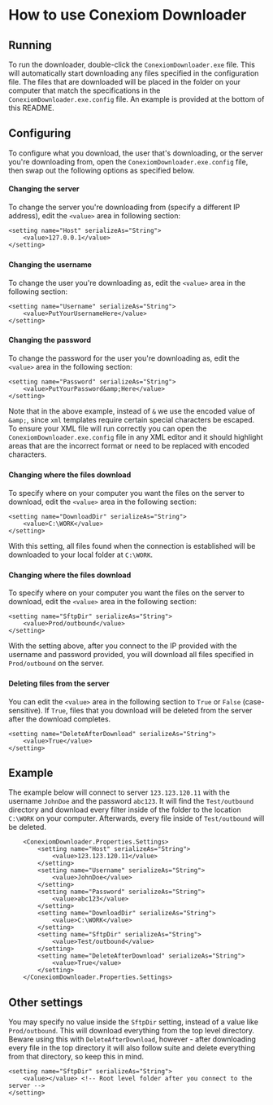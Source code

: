 # How to use Conexiom Downloader

## Running

To run the downloader, double-click the `ConexiomDownloader.exe` file. This will automatically start downloading any files specified in the configuration file. The files that are downloaded will be placed in the folder on your computer that match the specifications in the `ConexiomDownloader.exe.config` file. An example is provided at the bottom of this README.


## Configuring

To configure what you download, the user that's downloading, or the server you're downloading from, open the `ConexiomDownloader.exe.config` file, then swap out the following options as specified below.

#### Changing the server

To change the server you're downloading from (specify a different IP address), edit the `<value>` area in following section:
```
<setting name="Host" serializeAs="String">
    <value>127.0.0.1</value>
</setting>
```
###
#### Changing the username

To change the user you're downloading as, edit the `<value>` area in the following section:

```
<setting name="Username" serializeAs="String">
    <value>PutYourUsernameHere</value>
</setting>
```
###

#### Changing the password

To change the password for the user you're downloading as, edit the `<value>` area in the following section:

```
<setting name="Password" serializeAs="String">
    <value>PutYourPassword&amp;Here</value>
</setting>
```

Note that in the above example, instead of `&` we use the encoded value of `&amp;`, since `xml` templates require certain special characters be escaped. To ensure your XML file will run correctly you can open the `ConexiomDownloader.exe.config` file in any XML editor and it should highlight areas that are the incorrect format or need to be replaced with encoded characters.
###
#### Changing where the files download

To specify where on your computer you want the files on the server to download, edit the `<value>` area in the following section:

```
<setting name="DownloadDir" serializeAs="String">
    <value>C:\WORK</value>
</setting>
```

With this setting, all files found when the connection is established will be downloaded to your local folder at `C:\WORK`.
###
#### Changing where the files download

To specify where on your computer you want the files on the server to download, edit the `<value>` area in the following section:

```
<setting name="SftpDir" serializeAs="String">
    <value>Prod/outbound</value>
</setting>
```

With the setting above, after you connect to the IP provided with the username and password provided, you will download all files specified in `Prod/outbound` on the server.
###
#### Deleting files from the server 

You can edit the `<value>` area in the following section to `True` or `False` (case-sensitive). If `True`, files that you download will be deleted from the server after the download completes.

```
<setting name="DeleteAfterDownload" serializeAs="String">
    <value>True</value>
</setting>
```


## Example

The example below will connect to server `123.123.120.11` with the username `JohnDoe` and the password `abc123`. It will find the `Test/outbound` directory and download every filter inside of the folder to the location `C:\WORK` on your computer. Afterwards, every file inside of `Test/outbound` will be deleted. 

```
    <ConexiomDownloader.Properties.Settings>
        <setting name="Host" serializeAs="String">
            <value>123.123.120.11</value>
        </setting>
        <setting name="Username" serializeAs="String">
            <value>JohnDoe</value>
        </setting>
        <setting name="Password" serializeAs="String">
            <value>abc123</value>
        </setting>
        <setting name="DownloadDir" serializeAs="String">
            <value>C:\WORK</value>
        </setting>
        <setting name="SftpDir" serializeAs="String">
            <value>Test/outbound</value>
        </setting>
        <setting name="DeleteAfterDownload" serializeAs="String">
            <value>True</value>
        </setting>
    </ConexiomDownloader.Properties.Settings>
```

## Other settings

You may specify no value inside the `SftpDir` setting, instead of a value like `Prod/outbound`. This will download everything from the top level directory. Beware using this with `DeleteAfterDownload`, however - after downloading every file in the top directory it will also follow suite and delete everything from that directory, so keep this in mind.

```
<setting name="SftpDir" serializeAs="String">
    <value></value> <!-- Root level folder after you connect to the server -->
</setting>
```
